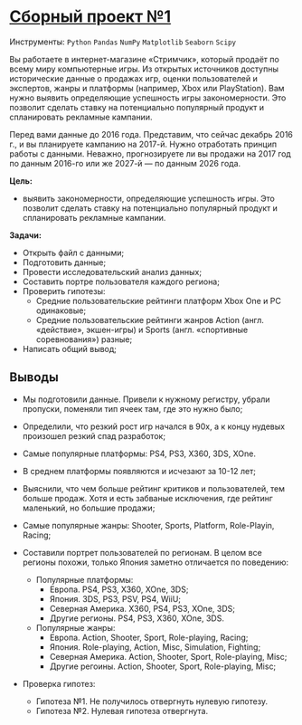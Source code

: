 # [Сборный проект №1](https://github.com/Igaime/Practicum/blob/main/05.%20%D0%A1%D0%B1%D0%BE%D1%80%D0%BD%D1%8B%D0%B9%20%D0%BF%D1%80%D0%BE%D0%B5%D0%BA%D1%82%20%E2%84%961/%D0%A1%D0%B1%D0%BE%D1%80%D0%BD%D1%8B%D0%B8%CC%86%20%D0%BF%D1%80%D0%BE%D0%B5%D0%BA%D1%82%20%E2%84%961.ipynb)

Инструменты: `Python` `Pandas` `NumPy` `Matplotlib` `Seaborn` `Scipy`

Вы работаете в интернет-магазине «Стримчик», который продаёт по всему миру компьютерные игры. Из открытых источников доступны исторические данные о продажах игр, оценки пользователей и экспертов, жанры и платформы (например, Xbox или PlayStation). Вам нужно выявить определяющие успешность игры закономерности. Это позволит сделать ставку на потенциально популярный продукт и спланировать рекламные кампании.

Перед вами данные до 2016 года. Представим, что сейчас декабрь 2016 г., и вы планируете кампанию на 2017-й. Нужно отработать принцип работы с данными. Неважно, прогнозируете ли вы продажи на 2017 год по данным 2016-го или же 2027-й — по данным 2026 года.

**Цель:**
- выявить закономерности, определяющие успешность игры. Это позволит сделать ставку на потенциально популярный продукт и спланировать рекламные кампании.

**Задачи:**
- Открыть файл с данными;
- Подготовить данные;
- Провести исследовательский анализ данных;
- Составить портре пользователя каждого региона;
- Проверить гипотезы:
    - Средние пользовательские рейтинги платформ Xbox One и PC одинаковые;
    - Средние пользовательские рейтинги жанров Action (англ. «действие», экшен-игры) и Sports (англ. «спортивные соревнования») разные;
- Написать общий вывод;

## Выводы

- Мы подготовили данные. Привели к нужному регистру, убрали пропуски, поменяли тип ячеек там, где это нужно было;

- Определили, что резкий рост игр начался в 90х, а к концу нудевых произошел резкий спад разработок;

- Самые популярные платформы: PS4, PS3, X360, 3DS, XOne.

- В среднем платформы появляются и исчезают за 10-12 лет;

- Выяснили, что чем больше рейтинг критиков и пользователей, тем больше продаж. Хотя и есть забваные исключения, где рейтинг маленький, но большие продажи;

- Самые популярные жанры: Shooter, Sports, Platform, Role-Playin, Racing;

- Составили портрет пользователей по регионам. В целом все регионы похожи, только Япония заметно отличается по поведению:
    - Популярные платформы:
        - Европа. PS4, PS3, X360, XOne, 3DS;
        - Япония. 3DS, PS3, PSV, PS4, WiiU;
        - Северная Америка. X360, PS4, PS3, XOne, 3DS;
        - Другие регионы. PS4, PS3, X360, XOne, 3DS.
    - Популярные жанры:
        - Европа. Action, Shooter, Sport, Role-playing, Racing;
        - Япония. Role-playing, Action, Misc, Simulation, Fighting;
        - Северная Америка. Action, Shooter, Sport, Role-playing, Misc;
        - Другие регоины. Action, Shooter, Sport, Role-playing, Misc;
- Проверка гипотез:
    - Гипотеза №1. Не получилось отвергнуть нулевую гипотезу.
    - Гипотеза №2. Нулевая гипотеза отвергнута.
